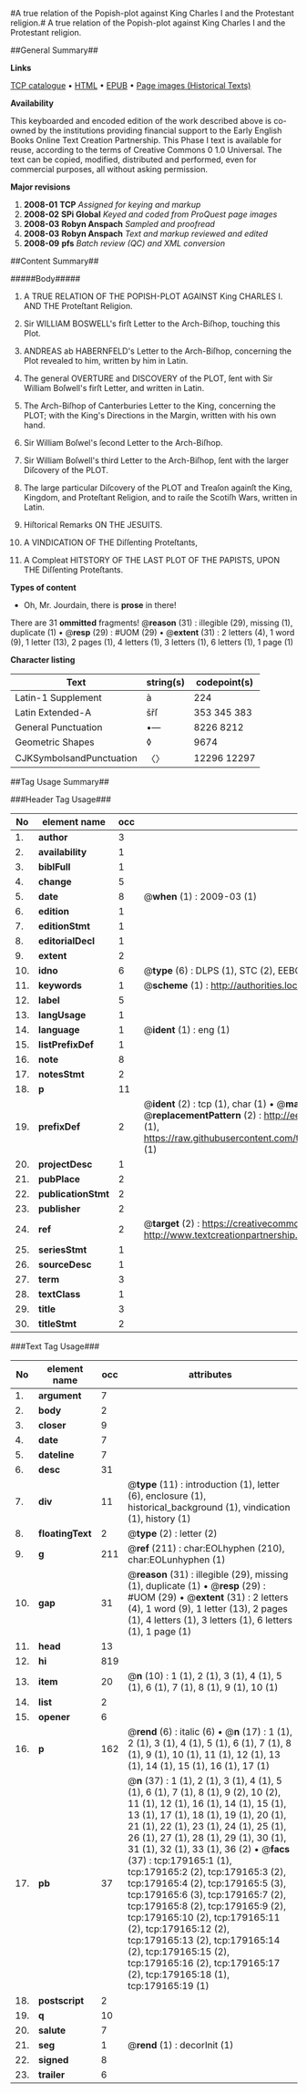 #A true relation of the Popish-plot against King Charles I and the Protestant religion.#
A true relation of the Popish-plot against King Charles I and the Protestant religion.

##General Summary##

**Links**

[TCP catalogue](http://www.ota.ox.ac.uk/tcp/)  • 
[HTML](http://tei.it.ox.ac.uk/tcp/Texts-HTML/free/B06/B06285.html)  • 
[EPUB](http://tei.it.ox.ac.uk/tcp/Texts-EPUB/free/B06/B06285.epub) • 
[Page images (Historical Texts)](https://data.historicaltexts.jisc.ac.uk/view?pubId=eebo-52529339e&pageId=eebo-52529339e-179165-1)

**Availability**

This keyboarded and encoded edition of the
	       work described above is co-owned by the institutions
	       providing financial support to the Early English Books
	       Online Text Creation Partnership. This Phase I text is
	       available for reuse, according to the terms of Creative
	       Commons 0 1.0 Universal. The text can be copied,
	       modified, distributed and performed, even for
	       commercial purposes, all without asking permission.

**Major revisions**

1. __2008-01__ __TCP__ *Assigned for keying and markup*
1. __2008-02__ __SPi Global__ *Keyed and coded from ProQuest page images*
1. __2008-03__ __Robyn Anspach__ *Sampled and proofread*
1. __2008-03__ __Robyn Anspach__ *Text and markup reviewed and edited*
1. __2008-09__ __pfs__ *Batch review (QC) and XML conversion*

##Content Summary##

#####Body#####

1. A TRUE RELATION OF THE POPISH-PLOT AGAINST King CHARLES I. AND THE Proteſtant Religion.

1. Sir WILLIAM BOSWELL's firſt Letter to the Arch-Biſhop, touching this Plot.

1. ANDREAS ab HABERNFELD's Letter to the Arch-Biſhop, concerning the Plot revealed to him, written by him in Latin.

1. The general OVERTURE and DISCOVERY of the PLOT, ſent with Sir William Boſwell's firſt Letter, and written in Latin.

1. The Arch-Biſhop of Canterburies
Letter to the King, concerning the PLOT;
with the King's Directions in the Margin,
written with his own hand.

1. Sir William Boſwel's ſecond Letter to the Arch-Biſhop.

1. Sir William Boſwell's third Letter to the Arch-Biſhop, ſent with the larger Diſcovery of the PLOT.

1. The large particular Diſcovery of the PLOT and Treaſon againſt the King, Kingdom, and Proteſtant Religion, and to raiſe the Scotiſh Wars, written in Latin.

1. Hiſtorical Remarks ON THE JESUITS.

1. A VINDICATION OF THE Diſſenting Proteſtants,

1. A Compleat HITSTORY OF THE LAST PLOT OF THE PAPISTS, UPON THE Diſſenting Proteſtants.

**Types of content**

  * Oh, Mr. Jourdain, there is **prose** in there!

There are 31 **ommitted** fragments! 
 @__reason__ (31) : illegible (29), missing (1), duplicate (1)  •  @__resp__ (29) : #UOM (29)  •  @__extent__ (31) : 2 letters (4), 1 word (9), 1 letter (13), 2 pages (1), 4 letters (1), 3 letters (1), 6 letters (1), 1 page (1)

**Character listing**


|Text|string(s)|codepoint(s)|
|---|---|---|
|Latin-1 Supplement|à|224|
|Latin Extended-A|šřſ|353 345 383|
|General Punctuation|•—|8226 8212|
|Geometric Shapes|◊|9674|
|CJKSymbolsandPunctuation|〈〉|12296 12297|

##Tag Usage Summary##

###Header Tag Usage###

|No|element name|occ|attributes|
|---|---|---|---|
|1.|__author__|3||
|2.|__availability__|1||
|3.|__biblFull__|1||
|4.|__change__|5||
|5.|__date__|8| @__when__ (1) : 2009-03 (1)|
|6.|__edition__|1||
|7.|__editionStmt__|1||
|8.|__editorialDecl__|1||
|9.|__extent__|2||
|10.|__idno__|6| @__type__ (6) : DLPS (1), STC (2), EEBO-CITATION (1), OCLC (1), VID (1)|
|11.|__keywords__|1| @__scheme__ (1) : http://authorities.loc.gov/ (1)|
|12.|__label__|5||
|13.|__langUsage__|1||
|14.|__language__|1| @__ident__ (1) : eng (1)|
|15.|__listPrefixDef__|1||
|16.|__note__|8||
|17.|__notesStmt__|2||
|18.|__p__|11||
|19.|__prefixDef__|2| @__ident__ (2) : tcp (1), char (1)  •  @__matchPattern__ (2) : ([0-9\-]+):([0-9IVX]+) (1), (.+) (1)  •  @__replacementPattern__ (2) : http://eebo.chadwyck.com/downloadtiff?vid=$1&page=$2 (1), https://raw.githubusercontent.com/textcreationpartnership/Texts/master/tcpchars.xml#$1 (1)|
|20.|__projectDesc__|1||
|21.|__pubPlace__|2||
|22.|__publicationStmt__|2||
|23.|__publisher__|2||
|24.|__ref__|2| @__target__ (2) : https://creativecommons.org/publicdomain/zero/1.0/ (1), http://www.textcreationpartnership.org/docs/. (1)|
|25.|__seriesStmt__|1||
|26.|__sourceDesc__|1||
|27.|__term__|3||
|28.|__textClass__|1||
|29.|__title__|3||
|30.|__titleStmt__|2||


###Text Tag Usage###

|No|element name|occ|attributes|
|---|---|---|---|
|1.|__argument__|7||
|2.|__body__|2||
|3.|__closer__|9||
|4.|__date__|7||
|5.|__dateline__|7||
|6.|__desc__|31||
|7.|__div__|11| @__type__ (11) : introduction (1), letter (6), enclosure (1), historical_background (1), vindication (1), history (1)|
|8.|__floatingText__|2| @__type__ (2) : letter (2)|
|9.|__g__|211| @__ref__ (211) : char:EOLhyphen (210), char:EOLunhyphen (1)|
|10.|__gap__|31| @__reason__ (31) : illegible (29), missing (1), duplicate (1)  •  @__resp__ (29) : #UOM (29)  •  @__extent__ (31) : 2 letters (4), 1 word (9), 1 letter (13), 2 pages (1), 4 letters (1), 3 letters (1), 6 letters (1), 1 page (1)|
|11.|__head__|13||
|12.|__hi__|819||
|13.|__item__|20| @__n__ (10) : 1 (1), 2 (1), 3 (1), 4 (1), 5 (1), 6 (1), 7 (1), 8 (1), 9 (1), 10 (1)|
|14.|__list__|2||
|15.|__opener__|6||
|16.|__p__|162| @__rend__ (6) : italic (6)  •  @__n__ (17) : 1 (1), 2 (1), 3 (1), 4 (1), 5 (1), 6 (1), 7 (1), 8 (1), 9 (1), 10 (1), 11 (1), 12 (1), 13 (1), 14 (1), 15 (1), 16 (1), 17 (1)|
|17.|__pb__|37| @__n__ (37) : 1 (1), 2 (1), 3 (1), 4 (1), 5 (1), 6 (1), 7 (1), 8 (1), 9 (2), 10 (2), 11 (1), 12 (1), 16 (1), 14 (1), 15 (1), 13 (1), 17 (1), 18 (1), 19 (1), 20 (1), 21 (1), 22 (1), 23 (1), 24 (1), 25 (1), 26 (1), 27 (1), 28 (1), 29 (1), 30 (1), 31 (1), 32 (1), 33 (1), 36 (2)  •  @__facs__ (37) : tcp:179165:1 (1), tcp:179165:2 (2), tcp:179165:3 (2), tcp:179165:4 (2), tcp:179165:5 (3), tcp:179165:6 (3), tcp:179165:7 (2), tcp:179165:8 (2), tcp:179165:9 (2), tcp:179165:10 (2), tcp:179165:11 (2), tcp:179165:12 (2), tcp:179165:13 (2), tcp:179165:14 (2), tcp:179165:15 (2), tcp:179165:16 (2), tcp:179165:17 (2), tcp:179165:18 (1), tcp:179165:19 (1)|
|18.|__postscript__|2||
|19.|__q__|10||
|20.|__salute__|7||
|21.|__seg__|1| @__rend__ (1) : decorInit (1)|
|22.|__signed__|8||
|23.|__trailer__|6||
